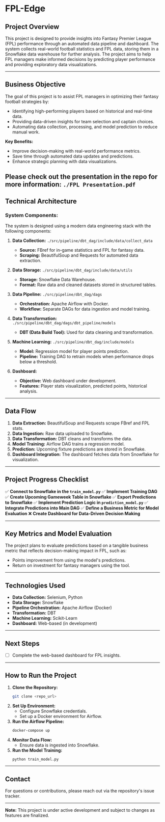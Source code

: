 # FPL-Edge

## Project Overview

This project is designed to provide insights into Fantasy Premier League (FPL) performance through an automated data pipeline and dashboard. The system collects real-world football statistics and FPL data, storing them in a Snowflake data warehouse for further analysis. The project aims to help FPL managers make informed decisions by predicting player performance and providing exploratory data visualizations.

---

## Business Objective

The goal of this project is to assist FPL managers in optimizing their fantasy football strategies by:

- Identifying high-performing players based on historical and real-time data.
- Providing data-driven insights for team selection and captain choices.
- Automating data collection, processing, and model prediction to reduce manual work.

**Key Benefits:**

- Improve decision-making with real-world performance metrics.
- Save time through automated data updates and predictions.
- Enhance strategic planning with data visualizations.

## Please check out the presentation in the repo for more information: `./FPL Presentation.pdf`

## Technical Architecture

### System Components:

The system is designed using a modern data engineering stack with the following components:

1. **Data Collection:**
   `./src/pipeline/dbt_dag/include/data/collect_data`

   - **Source:** FBref for in-game statistics and FPL for fantasy data.
   - **Scraping:** BeautifulSoup and Requests for automated data extraction.

2. **Data Storage:**
   `./src/pipeline/dbt_dag/include/data/utils`

   - **Storage:** Snowflake Data Warehouse.
   - **Format:** Raw data and cleaned datasets stored in structured tables.

3. **Data Pipeline:**
   `./src/pipeline/dbt_dag/dags`

   - **Orchestration:** Apache Airflow with Docker.
   - **Workflow:** Separate DAGs for data ingestion and model training.

4. **Data Transformation:**
   `./src/pipeline/dbt_dag/dags/dbt_pipeline/models`

   - **DBT (Data Build Tool):** Used for data cleaning and transformation.

5. **Machine Learning:**
   `./src/pipeline/dbt_dag/include/models`

   - **Model:** Regression model for player points prediction.
   - **Pipeline:** Training DAG to retrain models when performance drops below a threshold.

6. **Dashboard:**
   - **Objective:** Web dashboard under development.
   - **Features:** Player stats visualization, predicted points, historical analysis.

---

## Data Flow

1. **Data Extraction:** BeautifulSoup and Requests scrape FBref and FPL stats.
2. **Data Ingestion:** Raw data uploaded to Snowflake.
3. **Data Transformation:** DBT cleans and transforms the data.
4. **Model Training:** Airflow DAG trains a regression model.
5. **Prediction:** Upcoming fixture predictions are stored in Snowflake.
6. **Dashboard Integration:** The dashboard fetches data from Snowflake for visualization.

---

## Project Progress Checklist

✅ **Connect to Snowflake in the `train_model.py`**
✅ **Implement Training DAG**
✅ **Create Upcoming Gameweek Table in Snowflake**
✅ **Export Predictions to Snowflake**
✅ **Implement Prediction Logic in `prediction_model.py`**
✅ **Integrate Predictions into Main DAG**
✅ **Define a Business Metric for Model Evaluation**
❌ **Create Dashboard for Data-Driven Decision Making**

---

## Key Metrics and Model Evaluation

The project plans to evaluate predictions based on a tangible business metric that reflects decision-making impact in FPL, such as:

- Points improvement from using the model's predictions.
- Return on investment for fantasy managers using the tool.

---

## Technologies Used

- **Data Collection:** Selenium, Python
- **Data Storage:** Snowflake
- **Pipeline Orchestration:** Apache Airflow (Docker)
- **Transformation:** DBT
- **Machine Learning:** Scikit-Learn
- **Dashboard:** Web-based (in development)

---

## Next Steps

- [ ] Complete the web-based dashboard for FPL insights.

---

## How to Run the Project

1. **Clone the Repository:**
   ```bash
   git clone <repo_url>
   ```
2. **Set Up Environment:**
   - Configure Snowflake credentials.
   - Set up a Docker environment for Airflow.
3. **Run the Airflow Pipeline:**
   ```bash
   docker-compose up
   ```
4. **Monitor Data Flow:**
   - Ensure data is ingested into Snowflake.
5. **Run the Model Training:**
   ```bash
   python train_model.py
   ```

---

## Contact

For questions or contributions, please reach out via the repository's issue tracker.

---

**Note:** This project is under active development and subject to changes as features are finalized.

